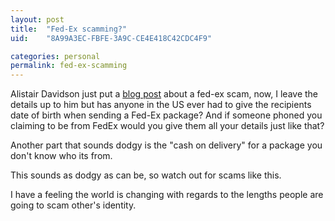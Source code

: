 ```yaml
---
layout: post
title:  "Fed-Ex scamming?"
uid:	"8A99A3EC-FBFE-3A9C-CE4E418C42CDC4F9"

categories: personal
permalink: fed-ex-scamming
---
```

Alistair Davidson just put a <a href="http://instantbadger.blogspot.com/2007/01/fed-ex-social-engineering-id-theft-scam.html">blog post</a> about a fed-ex scam, now,  I leave the details up to him but has anyone in the US ever had to give the recipients date of birth when sending a Fed-Ex package? And if someone phoned you claiming to be from FedEx would you give them all your details just like that?

Another part that sounds dodgy is the "cash on delivery" for a package you don't know who its from.

This sounds as dodgy as can be, so watch out for scams like this.

I have a feeling the world is changing with regards to the lengths people are going to scam other's identity.